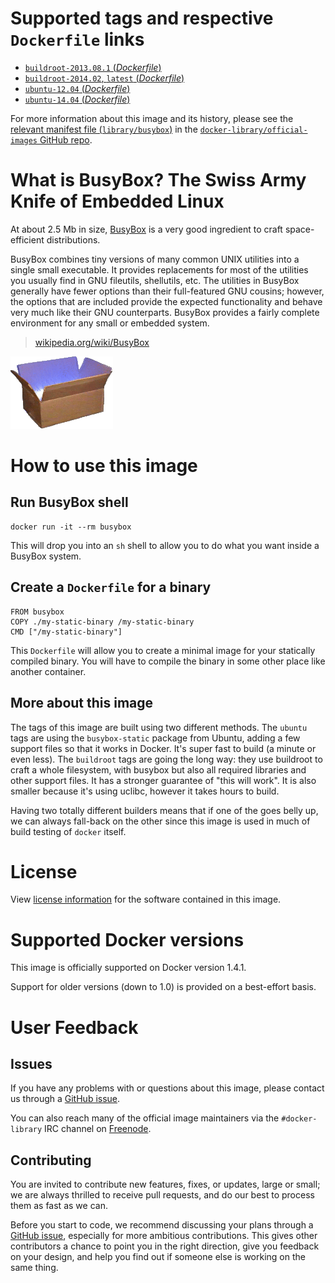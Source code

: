 # Supported tags and respective `Dockerfile` links

- [`buildroot-2013.08.1` (*Dockerfile*)](https://github.com/jpetazzo/docker-busybox/blob/220a689ce359914af3e08a698d1d74ec7aa0a444/Dockerfile)
- [`buildroot-2014.02`, `latest` (*Dockerfile*)](https://github.com/jpetazzo/docker-busybox/blob/91641afe424df5e838bac254d43e09f051ab8c3e/Dockerfile)
- [`ubuntu-12.04` (*Dockerfile*)](https://github.com/jpetazzo/docker-busybox/blob/4f6cb64c3b3255c58021dc75100da0088796a108/Dockerfile)
- [`ubuntu-14.04` (*Dockerfile*)](https://github.com/jpetazzo/docker-busybox/blob/ca435164f45c40d761fad9ef9b5a76a6ba0d5f1a/Dockerfile)

For more information about this image and its history, please see the [relevant
manifest file
(`library/busybox`)](https://github.com/docker-library/official-images/blob/master/library/busybox)
in the [`docker-library/official-images` GitHub
repo](https://github.com/docker-library/official-images).

# What is BusyBox? The Swiss Army Knife of Embedded Linux

At about 2.5 Mb in size, [BusyBox](http://www.busybox.net/) is a very good
ingredient to craft space-efficient distributions.

BusyBox combines tiny versions of many common UNIX utilities into a single small
executable. It provides replacements for most of the utilities you usually find
in GNU fileutils, shellutils, etc. The utilities in BusyBox generally have fewer
options than their full-featured GNU cousins; however, the options that are
included provide the expected functionality and behave very much like their GNU
counterparts. BusyBox provides a fairly complete environment for any small or
embedded system.

> [wikipedia.org/wiki/BusyBox](https://en.wikipedia.org/wiki/BusyBox)

![logo](https://raw.githubusercontent.com/docker-library/docs/master/busybox/logo.png)

# How to use this image

## Run BusyBox shell

    docker run -it --rm busybox

This will drop you into an `sh` shell to allow you to do what you want inside a
BusyBox system.

## Create a `Dockerfile` for a binary

    FROM busybox
    COPY ./my-static-binary /my-static-binary
    CMD ["/my-static-binary"]

This `Dockerfile` will allow you to create a minimal image for your statically
compiled binary.  You will have to compile the binary in some other place like
another container.

## More about this image

The tags of this image are built using two different methods. The `ubuntu` tags
are using the `busybox-static` package from Ubuntu, adding a few support files
so that it works in Docker. It's super fast to build (a minute or even less).
The `buildroot` tags are going the long way: they use buildroot to craft a whole
filesystem, with busybox but also all required libraries and other support
files. It has a stronger guarantee of "this will work". It is also smaller
because it's using uclibc, however it takes hours to build.

Having two totally different builders means that if one of the goes belly up, we
can always fall-back on the other since this image is used in much of build
testing of `docker` itself.

# License

View [license information](http://www.busybox.net/license.html)
for the software contained in this image.

# Supported Docker versions

This image is officially supported on Docker version 1.4.1.

Support for older versions (down to 1.0) is provided on a best-effort basis.

# User Feedback

## Issues

If you have any problems with or questions about this image, please contact us
 through a [GitHub issue](https://github.com/jpetazzo/docker-busybox/issues).

You can also reach many of the official image maintainers via the
`#docker-library` IRC channel on [Freenode](https://freenode.net).

## Contributing

You are invited to contribute new features, fixes, or updates, large or small;
we are always thrilled to receive pull requests, and do our best to process them
as fast as we can.

Before you start to code, we recommend discussing your plans 
through a [GitHub issue](https://github.com/jpetazzo/docker-busybox/issues), especially for more ambitious
contributions. This gives other contributors a chance to point you in the right
direction, give you feedback on your design, and help you find out if someone
else is working on the same thing.
